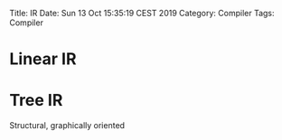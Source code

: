 Title: IR
Date: Sun 13 Oct 15:35:19 CEST 2019
Category: Compiler
Tags: Compiler

# Linear IR


# Tree IR
Structural, graphically oriented
